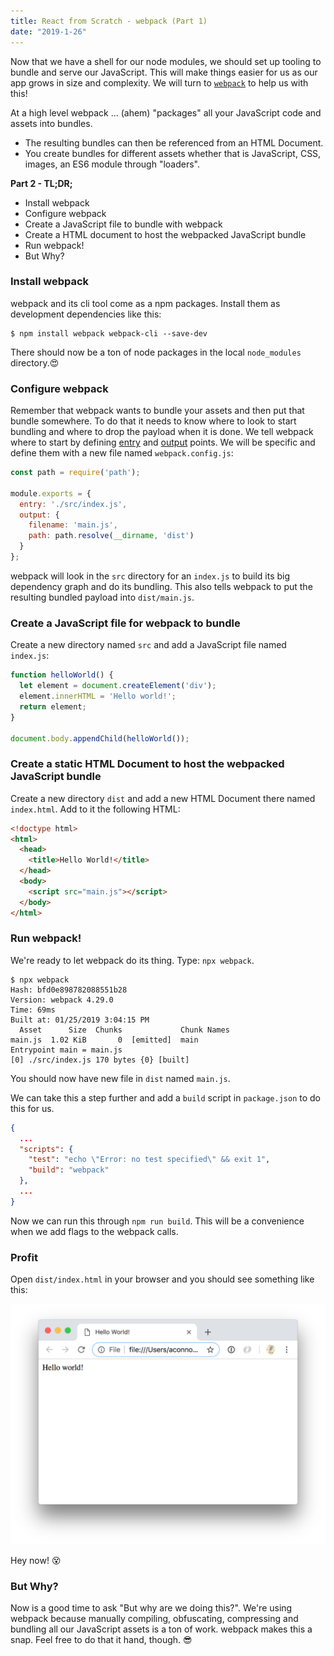 ```yaml
---
title: React from Scratch - webpack (Part 1)
date: "2019-1-26"
---
```


Now that we have a shell for our node modules, we should set up tooling to bundle and serve our JavaScript. This will make things easier for us as our app grows in size and complexity. We will turn to [`webpack`](https://webpack.js.org/) to help us with this!

At a high level webpack ... (ahem) "packages"  all your JavaScript code and assets into bundles.

- The resulting bundles can then be referenced from an HTML Document.
- You create bundles for different assets whether that is JavaScript, CSS, images, an ES6 module through "loaders".

**Part 2 - TL;DR;**

- Install webpack
- Configure webpack
- Create a JavaScript file to bundle with webpack
- Create a HTML document to host the webpacked JavaScript bundle
- Run webpack!
- But Why?


### Install webpack

webpack and its cli tool come as a npm packages. Install them as development dependencies like this:

```terminal
$ npm install webpack webpack-cli --save-dev
```

There should now be a ton of node packages in the local `node_modules` directory.😍

### Configure webpack

Remember that webpack wants to bundle your assets and then put that bundle somewhere. To do that it needs to know where to look to start bundling and where to drop the payload when it is done. We tell webpack where to start by defining [entry](https://webpack.js.org/concepts/entry-points/) and [output](https://webpack.js.org/concepts/output/) points. We will be specific and define them with a new file named `webpack.config.js`:

```javascript
const path = require('path');

module.exports = {
  entry: './src/index.js',
  output: {
    filename: 'main.js',
    path: path.resolve(__dirname, 'dist')
  }
};
```

webpack will look in the `src` directory for an `index.js` to build its big dependency graph and do its bundling. This also tells webpack to put the resulting bundled payload into `dist/main.js`.

### Create a JavaScript file for webpack to bundle

Create a new directory named `src` and add a JavaScript file named `index.js`:

```javascript
function helloWorld() {
  let element = document.createElement('div');
  element.innerHTML = 'Hello world!';
  return element;
}

document.body.appendChild(helloWorld());
```

### Create a static HTML Document to host the webpacked JavaScript bundle

Create a new directory `dist` and add a new HTML Document there named `index.html`. Add to it the following HTML:

```html
<!doctype html>
<html>
  <head>
    <title>Hello World!</title>
  </head>
  <body>
    <script src="main.js"></script>
  </body>
</html>
```

### Run webpack!

We're ready to let webpack do its thing. Type: `npx webpack`.

```terminal
$ npx webpack
Hash: bfd0e898782088551b28
Version: webpack 4.29.0
Time: 69ms
Built at: 01/25/2019 3:04:15 PM
  Asset      Size  Chunks             Chunk Names
main.js  1.02 KiB       0  [emitted]  main
Entrypoint main = main.js
[0] ./src/index.js 170 bytes {0} [built]
```

You should now have new file in `dist` named `main.js`. 

We can take this a step further and add a `build` script in `package.json` to do this for us.

```json
{
  ...
  "scripts": {
    "test": "echo \"Error: no test specified\" && exit 1",
    "build": "webpack"
  },
  ...
}

```

Now we can run this through `npm run build`. This will be a convenience when we add flags to the webpack calls.

### Profit

Open `dist/index.html` in your browser and you should see something like this:

![Hello world!](/assets/hello-world.png)

Hey now! 😵 

### But Why?

Now is a good time to ask "But why are we doing this?". We're using webpack because manually compiling, obfuscating, compressing and bundling all our JavaScript assets is a ton of work. webpack makes this a snap. Feel free to do that it hand, though. 😎
